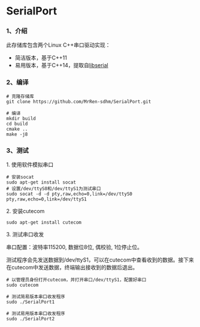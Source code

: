 # SerialPort

### 1、介绍

此存储库包含两个Linux C++串口驱动实现：

- 简洁版本，基于C++11
- 易用版本，基于C++14，提取自[libserial](https://github.com/crayzeewulf/libserial)



### 2、编译

```
# 克隆存储库
git clone https://github.com/MrRen-sdhm/SerialPort.git

# 编译
mkdir build
cd build
cmake ..
make -j8
```



### 3、测试

1\. 使用软件模拟串口

```
# 安装socat
sudo apt-get install socat
# 设置/dev/ttyS0和/dev/ttyS1为测试串口
sudo socat -d -d pty,raw,echo=0,link=/dev/ttyS0 pty,raw,echo=0,link=/dev/ttyS1
```

2\. 安装cutecom

```
sudo apt-get install cutecom
```

3\. 测试串口收发

串口配置：波特率115200, 数据位8位, 偶校验, 1位停止位。

测试程序会先发送数据到/dev/ttyS1，可以在cutecom中查看收到的数据。接下来在cutecom中发送数据，终端输出接收到的数据后退出。

```
# 以管理员身份打开cutecom，并打开串口/dev/ttyS1，配置好串口
sudo cutecom

# 测试简易版本串口收发程序
sudo ./SerialPort1

# 测试易用版本串口收发程序
sudo ./SerialPort2
```